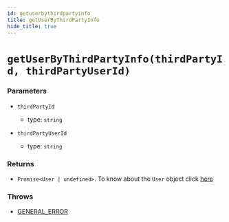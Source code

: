 ```yaml
---
id: getuserbythirdpartyinfo
title: getUserByThirdPartyInfo
hide_title: true
---
```


# `getUserByThirdPartyInfo(thirdPartyId, thirdPartyUserId)`

### Parameters
- `thirdPartyId`
  - type: `string`

- `thirdPartyUserId`
  - type: `string`


### Returns
- `Promise<User | undefined>`. To know about the `User` object click [here](https://github.com/supertokens/core-driver-interface/wiki#third-party-user)

### Throws 
- [GENERAL_ERROR](./../errors/general_error)